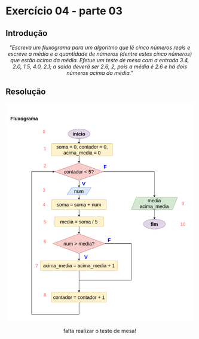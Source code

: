# Exercício 04 - parte 03
  
## Introdução 
<div align="center">

_"Escreva um fluxograma para um algoritmo que lê cinco números reais e escreve a
média e a quantidade de números (dentre estes cinco números) que estão acima da
média. Efetue um teste de mesa com a entrada 3.4, 2.0, 1.5, 4.0, 2.1; a saída deverá
ser 2.6, 2, pois a média é 2.6 e há dois números acima da média."_

</div>

## Resolução


<div align="center">

![](../../imagens/3ex-04.png)

falta realizar o teste de mesa! 
</div>
